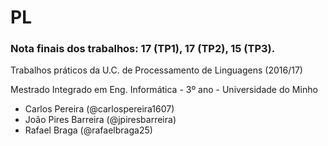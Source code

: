 # PL
### Nota finais dos trabalhos: 17 (TP1), 17 (TP2), 15 (TP3).

Trabalhos práticos da U.C. de Processamento de Linguagens (2016/17)

Mestrado Integrado em Eng. Informática - 3º ano - Universidade do Minho

* Carlos Pereira (@carlospereira1607)
* João Pires Barreira (@jpiresbarreira)
* Rafael Braga (@rafaelbraga25)
